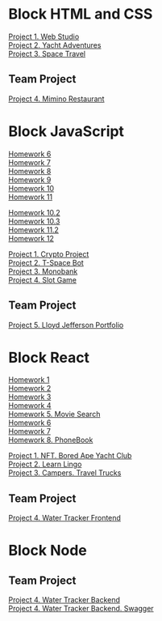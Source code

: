 # Block HTML and CSS

[Project 1. Web Studio](https://dennisuser1.github.io/WebStudio/)<br>
[Project 2. Yacht Adventures](https://dennisuser1.github.io/yacht-adventures/)<br>
[Project 3. Space Travel](https://dennisuser1.github.io/Space-Travel/)<br>

## Team Project 

[Project 4. Mimino Restaurant](https://tarasmysiura.github.io/mimino-team-23/)<br>

# Block JavaScript

[Homework 6](https://dennisuser1.github.io/js-hw-06/)<br>
[Homework 7](https://dennisuser1.github.io/js-hw-07/)<br>
[Homework 8](https://dennisuser1.github.io/js-hw-08/)<br>
[Homework 9](https://dennisuser1.github.io/js-hw-09/)<br>
[Homework 10](https://dennisuser1.github.io/js-hw-10/)<br>
[Homework 11](https://dennisuser1.github.io/js-hw-11/)<br>

[Homework 10.2](https://dennisuser1.github.io/js-hw-10-2/)<br>
[Homework 10.3](https://dennisuser1.github.io/js-hw-10-vite/)<br>
[Homework 11.2](https://dennisuser1.github.io/js-hw-11-vite/)<br>
[Homework 12](https://dennisuser1.github.io/js-hw-12-vite/)<br>

[Project 1. Crypto Project](https://dennisuser1.github.io/crypto-project/)<br>
[Project 2. T-Space Bot](https://dennisuser1.github.io/T-Space-Bot/)<br>
[Project 3. Monobank](https://dennisuser1.github.io/Monobank/)<br>
[Project 4. Slot Game](https://dennisuser1.github.io/Slot-Game/)<br>

## Team Project 

[Project 5. Lloyd Jefferson Portfolio](https://sukrutdemasek.github.io/project-lloyd-jefferson/)<br>

# Block React

[Homework 1](https://react-hw-01-flame.vercel.app/)<br>
[Homework 2](https://react-hw-02-delta.vercel.app/)<br>
[Homework 3](https://react-hw-03-sigma.vercel.app/)<br>
[Homework 4](https://react-hw-04-three.vercel.app/)<br>
[Homework 5. Movie Search](https://react-hw-05-chi.vercel.app/)<br>
[Homework 6](https://react-hw-06-taupe.vercel.app/)<br>
[Homework 7](https://react-hw-07-bay.vercel.app/)<br>
[Homework 8. PhoneBook](https://react-hw-08-five.vercel.app/)<br>

[Project 1. NFT. Bored Ape Yacht Club](https://dennisuser1.github.io/Bored-Ape-Yacht-Club/)<br>
[Project 2. Learn Lingo]()<br>
[Project 3. Campers. Travel Trucks]()<br>

## Team Project 

[Project 4. Water Tracker Frontend](https://water-tracker-frontend-seven.vercel.app/)<br>

# Block Node


## Team Project 

[Project 4. Water Tracker Backend]()<br>
[Project 4. Water Tracker Backend. Swagger](https://water-tracker-backend-guwj.onrender.com/api-docs/)<br>